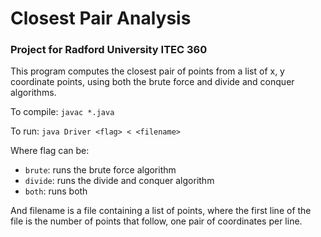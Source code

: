 # Closest Pair Analysis

### Project for Radford University ITEC 360

This program computes the closest pair of points from a list of x, y coordinate points, using both the brute force and divide and conquer algorithms.

To compile: `javac *.java`

To run: `java Driver <flag> < <filename>`
  
Where flag can be:
  * `brute`: runs the brute force algorithm
  * `divide`: runs the divide and conquer algorithm
  * `both`: runs both

And filename is a file containing a list of points, where the first line of the file is the number of points that follow, one pair of coordinates per line.
